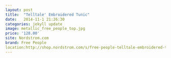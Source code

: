 ```yaml
---
layout: post
title:  "Telltale' Embroidered Tunic"
date:   2014-11-1 21:26:30
categories: jekyll update
image: metallic_free_people_top.jpg
price: '128.00'
site: Nordstrom.com
brand: Free People
location:http://shop.nordstrom.com/s/free-people-telltale-embroidered-tunic/3995710?origin=category-personalizedsort&contextualcategoryid=0&fashionColor=&resultback=4179
---
```


